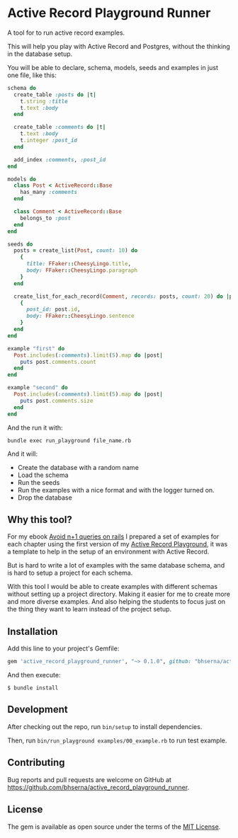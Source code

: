 # Active Record Playground Runner

A tool for to run active record examples.

This will help you play with Active Record and Postgres, without the thinking in the database setup.

You will be able to declare, schema, models, seeds and examples in just one file, like this:


```ruby
schema do
  create_table :posts do |t|
    t.string :title
    t.text :body
  end

  create_table :comments do |t|
    t.text :body
    t.integer :post_id
  end

  add_index :comments, :post_id
end

models do
  class Post < ActiveRecord::Base
    has_many :comments
  end

  class Comment < ActiveRecord::Base
    belongs_to :post
  end
end

seeds do
  posts = create_list(Post, count: 10) do
    {
      title: FFaker::CheesyLingo.title,
      body: FFaker::CheesyLingo.paragraph
    }
  end

  create_list_for_each_record(Comment, records: posts, count: 20) do |post|
    {
      post_id: post.id,
      body: FFaker::CheesyLingo.sentence
    }
  end
end

example "first" do
  Post.includes(:comments).limit(5).map do |post|
    puts post.comments.count
  end
end

example "second" do
  Post.includes(:comments).limit(5).map do |post|
    puts post.comments.size
  end
end
```

And the run it with:

```
bundle exec run_playground file_name.rb
```

And it will:

* Create the database with a random name
* Load the schema
* Run the seeds
* Run the examples with a nice format and with the logger turned on.
* Drop the database

## Why this tool?

For my ebook [Avoid n+1 queries on rails](https://bhserna.com/avoid-n-plus-1-queries-on-rails.html) I prepared a set of examples for each chapter using the first version of my [Active Record Playground](https://github.com/bhserna/active_record_playground), it was a template to help in the setup of an environment with Active Record.

But is hard to write a lot of examples with the same database schema, and is hard to setup a project for each schema.

With this tool I would be able to create examples with different schemas without setting up a project directory. Making it easier for me to create more and more diverse examples. And also helping the students to focus just on the thing they want to learn instead of the project setup.

## Installation

Add this line to your project's Gemfile:

```ruby
gem 'active_record_playground_runner', "~> 0.1.0", github: "bhserna/active_record_playground_runner", branch: "main"
```

And then execute:

    $ bundle install
   

## Development

After checking out the repo, run `bin/setup` to install dependencies.

Then, run `bin/run_playground examples/00_example.rb` to run test example.

## Contributing

Bug reports and pull requests are welcome on GitHub at https://github.com/bhserna/active_record_playground_runner.

## License

The gem is available as open source under the terms of the [MIT License](https://opensource.org/licenses/MIT).
